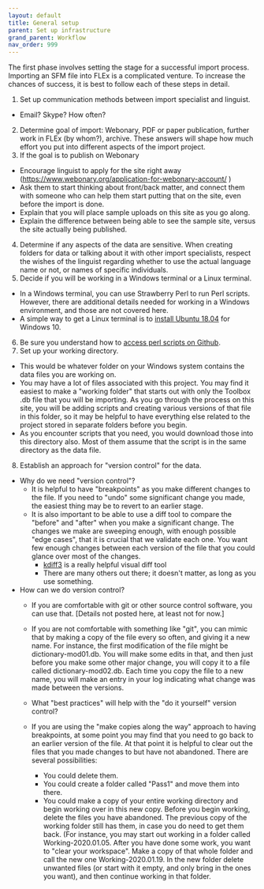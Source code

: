 ```yaml
---
layout: default
title: General setup
parent: Set up infrastructure
grand_parent: Workflow
nav_order: 999
---
```


The first phase involves setting the stage for a successful import process. Importing an SFM file into FLEx is a complicated venture. To increase the chances of success, it is best to follow each of these steps in detail.

1. Set up communication methods between import specialist and linguist.
  - Email?  Skype?  How often?
2. Determine goal of import: Webonary, PDF or paper publication, further work in FLEx (by whom?), archive.  These answers will shape how much effort you put into different aspects of the import project.
3. If the goal is to publish on Webonary
  - Encourage linguist to apply for the site right away (<https://www.webonary.org/application-for-webonary-account/> )
  - Ask them to start thinking about front/back matter, and connect them with someone who can help them start putting that on the site, even before the import is done.
  - Explain that you will place sample uploads on this site as you go along.
  - Explain the difference between being able to see the sample site, versus the site actually being published.
4. Determine if any aspects of the data are sensitive.  When creating folders for data or talking about it with other import specialists, respect the wishes of the linguist regarding whether to use the actual language name or not, or names of specific individuals.
5. Decide if you will be working in a Windows terminal or a Linux terminal.
  - In a Windows terminal, you can use Strawberry Perl to run Perl scripts.  However, there are additional details needed for working in a Windows environment, and those are not covered here.
  - A simple way to get a Linux terminal is to [install Ubuntu 18.04](https://sites.google.com/sil.org/importing-sfm-to-flex/workflow/1-set-up-infrastructure/b-set-up-a-linux-terminal?authuser=0) for Windows 10.
6. Be sure you understand how to [access perl scripts on Github](https://sites.google.com/sil.org/importing-sfm-to-flex/workflow/1-set-up-infrastructure/c-how-to-download-perl-scripts-from-github?authuser=0).
7. Set up your working directory.
  - This would be whatever folder on your Windows system contains the data files you are working on.
  - You may have a lot of files associated with this project.  You may find it easiest to make a "working folder" that starts out with only the Toolbox .db file that you will be importing.  As you go through the process on this site, you will be adding scripts and creating various versions of that file in this folder, so it may be helpful to have everything else related to the project stored in separate folders before you begin.
  - As you encounter scripts that you need, you would download those into this directory also.  Most of them assume that the script is in the same directory as the data file.
8. Establish an approach for "version control" for the data.
 - Why do we need "version control"?
    - It is helpful to have "breakpoints" as you make different changes to the file.  If you need to "undo" some significant change you made, the easiest thing may be to revert to an earlier stage.
    - It is also important to be able to use a diff tool to compare the "before" and "after" when you make a significant change.  The changes we make are sweeping enough, with enough possible "edge cases", that it is crucial that we validate each one.  You want few enough changes between each version of the file that you could glance over most of the changes.
      - [kdiff3](https://sourceforge.net/projects/kdiff3/files/) is a really helpful visual diff tool
      - There are many others out there; it doesn't matter, as long as you use something.
  - How can we do version control?
    - If you are comfortable with git or other source control software, you can use that.  [Details not posted here, at least not for now.]

    - If you are not comfortable with something like "git", you can mimic that by making a copy of the file every so often, and giving it a new name.  For instance, the first modification of the file might be dictionary-mod01.db.  You will make some edits in that, and then just before you make some other major change, you will copy it to a file called dictionary-mod02.db.  Each time you copy the file to a new name, you will make an entry in your log indicating what change was made between the versions.

    - What "best practices" will help with the "do it yourself" version control?

    - If you are using the "make copies along the way" approach to having breakpoints, at some point you may find that you need to go back to an earlier version of the file.  At that point it is helpful to clear out the files that you made changes to but have not abandoned.  There are several possibilities:
      - You could delete them.
      - You could create a folder called "Pass1" and move them into there.
      - You could make a copy of your entire working directory and begin working over in this new copy.  Before you begin working, delete the files you have abandoned.  The previous copy of the working folder still has them, in case you do need to get them back.  (For instance, you may start out working in a folder called Working-2020.01.05.  After you have done some work, you want to "clear your workspace".  Make a copy of that whole folder and call the new one Working-2020.01.19.  In the new folder delete unwanted files (or start with it empty, and only bring in the ones you want), and then continue working in that folder.
